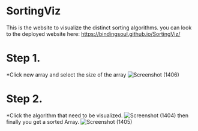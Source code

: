 # SortingViz
This is the website to visualize the distinct sorting algorithms.
you can look to the deployed website here:
https://bindingsoul.github.io/SortingViz/

# Step 1.
*Click new array and select the size of the array
![Screenshot (1406)](https://user-images.githubusercontent.com/85997639/182265016-051060b5-0df2-4514-9250-76979b0bdb90.png)
# Step 2.
*Click the algorithm that need to be visualized.
![Screenshot (1404)](https://user-images.githubusercontent.com/85997639/182265269-ef3e873c-fe89-4e93-b1bd-afc5517fe6bd.png)
then finally you get a sorted Array.
![Screenshot (1405)](https://user-images.githubusercontent.com/85997639/182265024-e99b0f0c-0b6d-43d4-872d-697ebd36b7de.png)
